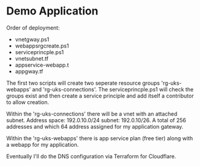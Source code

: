 # Demo Application

Order of deployment:

- vnetgway.ps1
- webappsrgcreate.ps1
- serviceprincple.ps1
- vnetsubnet.tf
- appservice-webapp.t
- appgway.tf

The first two scripts will create two seperate resource groups 'rg-uks-webapps' and 'rg-uks-connections'. The serviceprincple.ps1 will check the groups exist and then create a service principle and add itself a contributor to allow creation.

Within the 'rg-uks-connections' there will be a vnet with an attached subnet. Address space: 192.0.10.0/24 subnet: 192.0.10/26. A total of 256 addresses and which 64 address assigned for my application gateway.

Within the 'rg-uks-webapps' there is app service plan (free tier) along with a webapp for my application.

Eventually I'll do the DNS configuration via Terraform for Cloudflare.



